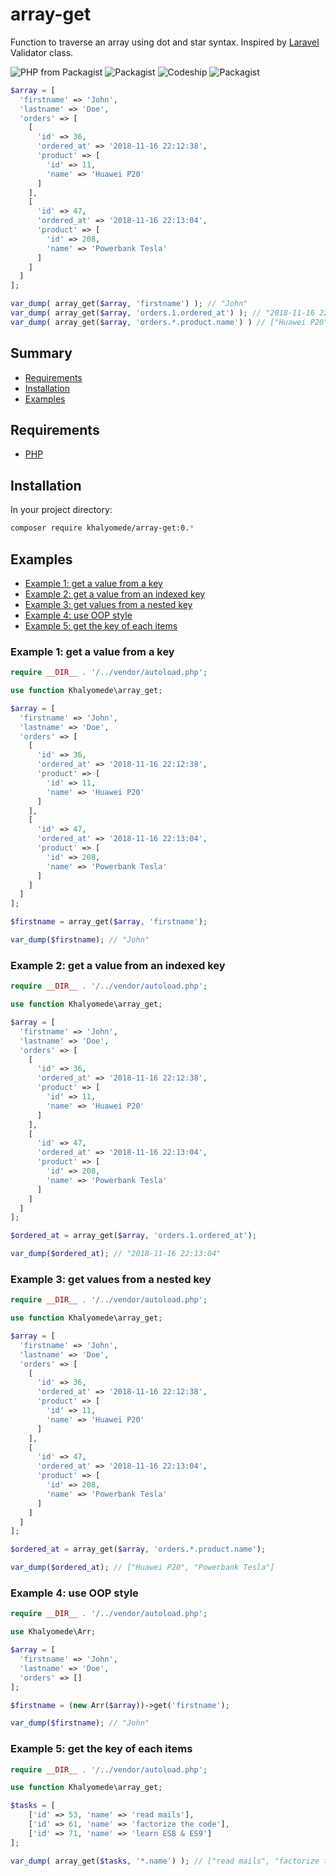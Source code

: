 # array-get

Function to traverse an array using dot and star syntax. Inspired by [Laravel](https://laravel.com) Validator class.



![PHP from Packagist](https://img.shields.io/packagist/php-v/khalyomede/array-get.svg) ![Packagist](https://img.shields.io/packagist/v/khalyomede/array-get.svg) ![Codeship](https://img.shields.io/codeship/4b0928b0-cc1d-0136-7e9d-7e574d5ffb69.svg) ![Packagist](https://img.shields.io/packagist/l/khalyomede/array-get.svg)


```php
$array = [
  'firstname' => 'John',
  'lastname' => 'Doe',
  'orders' => [
    [
      'id' => 36,
      'ordered_at' => '2018-11-16 22:12:38',
      'product' => [
        'id' => 11,
        'name' => 'Huawei P20'
      ]
    ],
    [
      'id' => 47,
      'ordered_at' => '2018-11-16 22:13:04',
      'product' => [
        'id' => 208,
        'name' => 'Powerbank Tesla'
      ]
    ]
  ]
];

var_dump( array_get($array, 'firstname') ); // "John"
var_dump( array_get($array, 'orders.1.ordered_at') ); // "2018-11-16 22:13:04"
var_dump( array_get($array, 'orders.*.product.name') ) // ["Huawei P20", "Powerbank Tesla"]
```

## Summary

- [Requirements](#requirements)
- [Installation](#installation)
- [Examples](#examples)

## Requirements

- [PHP](https://secure.php.net/)

## Installation

In your project directory:

```bash
composer require khalyomede/array-get:0.*
```

## Examples

- [Example 1: get a value from a key](#example-1-get-a-value-from-a-key)
- [Example 2: get a value from an indexed key](#example-2-get-a-value-from-an-indexed-key)
- [Example 3: get values from a nested key](#example-3-get-values-from-a-nested-key)
- [Example 4: use OOP style](#example-4-use-oop-style)
- [Example 5: get the key of each items](#example-5-get-the-key-of-each-items)

### Example 1: get a value from a key

```php
require __DIR__ . '/../vendor/autoload.php';

use function Khalyomede\array_get;

$array = [
  'firstname' => 'John',
  'lastname' => 'Doe',
  'orders' => [
    [
      'id' => 36,
      'ordered_at' => '2018-11-16 22:12:38',
      'product' => [
        'id' => 11,
        'name' => 'Huawei P20'
      ]
    ],
    [
      'id' => 47,
      'ordered_at' => '2018-11-16 22:13:04',
      'product' => [
        'id' => 208,
        'name' => 'Powerbank Tesla'
      ]
    ]
  ]
];

$firstname = array_get($array, 'firstname');

var_dump($firstname); // "John"
```

### Example 2: get a value from an indexed key

```php
require __DIR__ . '/../vendor/autoload.php';

use function Khalyomede\array_get;

$array = [
  'firstname' => 'John',
  'lastname' => 'Doe',
  'orders' => [
    [
      'id' => 36,
      'ordered_at' => '2018-11-16 22:12:38',
      'product' => [
        'id' => 11,
        'name' => 'Huawei P20'
      ]
    ],
    [
      'id' => 47,
      'ordered_at' => '2018-11-16 22:13:04',
      'product' => [
        'id' => 208,
        'name' => 'Powerbank Tesla'
      ]
    ]
  ]
];

$ordered_at = array_get($array, 'orders.1.ordered_at');

var_dump($ordered_at); // "2018-11-16 22:13:04"
```

### Example 3: get values from a nested key

```php
require __DIR__ . '/../vendor/autoload.php';

use function Khalyomede\array_get;

$array = [
  'firstname' => 'John',
  'lastname' => 'Doe',
  'orders' => [
    [
      'id' => 36,
      'ordered_at' => '2018-11-16 22:12:38',
      'product' => [
        'id' => 11,
        'name' => 'Huawei P20'
      ]
    ],
    [
      'id' => 47,
      'ordered_at' => '2018-11-16 22:13:04',
      'product' => [
        'id' => 208,
        'name' => 'Powerbank Tesla'
      ]
    ]
  ]
];

$ordered_at = array_get($array, 'orders.*.product.name');

var_dump($ordered_at); // ["Huawei P20", "Powerbank Tesla"]
```

### Example 4: use OOP style

```php
require __DIR__ . '/../vendor/autoload.php';

use Khalyomede\Arr;

$array = [
  'firstname' => 'John',
  'lastname' => 'Doe',
  'orders' => []
];

$firstname = (new Arr($array))->get('firstname');

var_dump($firstname); // "John"
```

### Example 5: get the key of each items

```php
require __DIR__ . '/../vendor/autoload.php';

use function Khalyomede\array_get;

$tasks = [
    ['id' => 53, 'name' => 'read mails'],
    ['id' => 61, 'name' => 'factorize the code'],
    ['id' => 71, 'name' => 'learn ES8 & ES9']
];

var_dump( array_get($tasks, '*.name') ); // ["read mails", "factorize the code", "learn ES8 & ES9"]
```